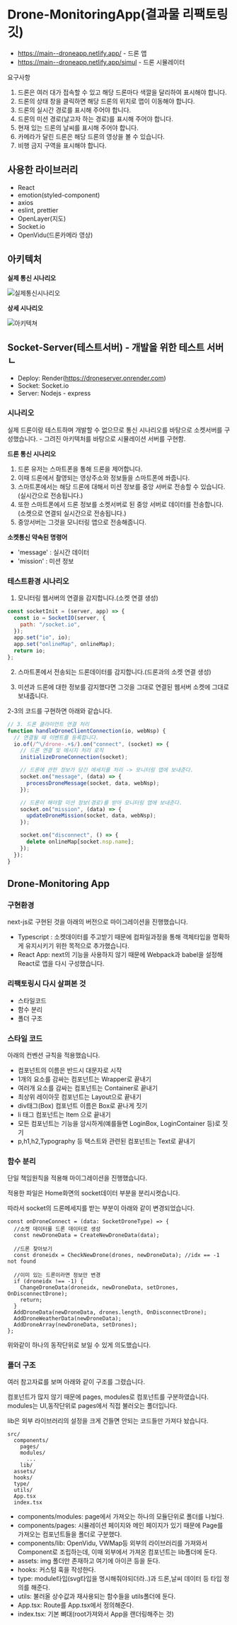 # Drone-MonitoringApp(결과물 리팩토링 깃)

- https://main--droneapp.netlify.app/ - 드론 앱
- https://main--droneapp.netlify.app/simul - 드론 시뮬레이터

요구사항

1. 드론은 여러 대가 접속할 수 있고 해당 드론마다 색깔을 달리하여 표시해야 합니다.
2. 드론의 상태 창을 클릭하면 해당 드론의 위치로 맵이 이동해야 합니다.
3. 드론의 실시간 경로를 표시해 주어야 합니다.
4. 드론의 미션 경로(날고자 하는 경로)를 표시해 주어야 합니다.
5. 현재 있는 드론의 날씨를 표시해 주어야 합니다.
6. 카메라가 달린 드론은 해당 드론의 영상을 볼 수 있습니다.
7. 비행 금지 구역을 표시해야 합니다.

## 사용한 라이브러리

- React
- emotion(styled-component)
- axios
- eslint, prettier
- OpenLayer(지도)
- Socket.io
- OpenVidu(드론카메라 영상)

## 아키텍처

**실제 통신 시나리오**

![실제통신시나리오](./img/Untitled.png)

**상세 시나리오**

![아키텍쳐](https://velog.velcdn.com/images/rud1676/post/e1687e30-3205-43d9-beb6-c5be75ad9560/image.png)

## Socket-Server(테스트서버) - 개발을 위한 테스트 서버ㄴ

- Deploy: Render(https://droneserver.onrender.com)
- Socket: Socket.io
- Server: Nodejs - express

### 시나리오

실제 드론이랑 테스트하며 개발할 수 없으므로 통신 시나리오를 바탕으로 소켓서버를 구성했습니다. - 그려진 아키텍처를 바탕으로 시뮬레이션 서버를 구현함.

**드론 통신 시나리오**

1. 드론 유저는 스마트폰을 통해 드론을 제어합니다.
2. 이때 드론에서 촬영되는 영상주소와 정보들을 스마트폰에 쏴줍니다.
3. 스마트폰에서는 해당 드론에 대해서 미션 정보를 중앙 서버로 전송할 수 있습니다.(실시간으로 전송됩니다.)
4. 또한 스마트폰에서 드론 정보를 소켓서버로 된 중앙 서버로 데이터를 전송합니다.(소켓으로 연결되 실시간으로 전송됩니다.)
5. 중앙서버는 그것을 모니터링 앱으로 전송해줍니다.

**소켓통신 약속된 명령어**

- 'message' : 실시간 데이터
- 'mission' : 미션 정보

### 테스트환경 시나리오

1. 모니터링 웹서버의 연결을 감지합니다.(소켓 연결 생성)

```js
const socketInit = (server, app) => {
  const io = SocketIO(server, {
    path: "/socket.io",
  });
  app.set("io", io);
  app.set("onlineMap", onlineMap);
  return io;
};
```

2. 스마트폰에서 전송되는 드론데이터를 감지합니다.(드론과의 소켓 연결 생성)

3. 미션과 드론에 대한 정보를 감지했다면 그것을 그대로 연결된 웹서버 소켓에 그대로 보내줍니다.

2-3의 코드를 구현하면 아래와 같습니다.

```js
// 3. 드론 클라이언트 연결 처리
function handleDroneClientConnection(io, webNsp) {
  // 연결될 때 이벤트를 등록합니다.
  io.of(/^\/drone-.+$/).on("connect", (socket) => {
    // 드론 연결 및 메시지 처리 로직
    initializeDroneConnection(socket);

    // 드론에 관한 정보가 담긴 메세지를 처리 -> 모니터링 앱에 보내준다.
    socket.on("message", (data) => {
      processDroneMessage(socket, data, webNsp);
    });

    // 드론이 해야할 미션 정보(경로)를 받아 모니터링 앱에 보내준다.
    socket.on("mission", (data) => {
      updateDroneMission(socket, data, webNsp);
    });

    socket.on("disconnect", () => {
      delete onlineMap[socket.nsp.name];
    });
  });
}
```

## Drone-Monitoring App

### 구현환경

next-js로 구현된 것을 아래의 버전으로 마이그레이션을 진행했습니다.

- Typescript : 소켓데이터를 주고받기 때문에 컴파일과정을 통해 객체타입을 명확하게 유지시키기 위한 목적으로 추가했습니다.
- React App: next의 기능을 사용하지 않기 때문에 Webpack과 babel을 설정해 React로 앱을 다시 구성했습니다.

### 리팩토링시 다시 살펴본 것

- 스타일코드
- 함수 분리
- 폴더 구조

### 스타일 코드

아래의 컨벤션 규칙을 적용했습니다.

- 컴포넌트의 이름은 반드시 대문자로 시작
- 1개의 요소를 감싸는 컴포넌트는 Wrapper로 끝내기
- 여러개 요소를 감싸는 컴포넌트는 Container로 끝내기
- 최상위 레이아웃 컴포넌트는 Layout으로 끝내기
- div태그(Box) 컴포넌트 이름은 Box로 끝나게 짓기
- li 태그 컴포넌트는 Item 으로 끝내기
- 모든 컴포넌트는 기능을 암시하게(예를들면 LoginBox, LoginContainer 등)로 짓기
- p,h1,h2,Typography 등 택스트와 관련된 컴포넌트는 Text로 끝내기

### 함수 분리

단일 책임원칙을 적용해 마이그레이션을 진행했습니다.

적용한 파일은 Home화면의 socket데이터 부분을 분리시켯습니다.

따라서 socket의 드론메세지를 받는 부분이 아래와 같이 변경되었습니다.

```tsx
const onDroneConnect = (data: SocketDroneType) => {
  //소켓 데이터를 드론 데이터로 생성
  const newDroneData = CreateNewDroneData(data);

  //드론 찾아보기
  const droneidx = CheckNewDrone(drones, newDroneData); //idx == -1 not found

  //이미 있는 드론이라면 정보만 변경
  if (droneidx !== -1) {
    ChangeDroneData(droneidx, newDroneData, setDrones, OnDisconnectDrone);
    return;
  }
  AddDroneData(newDroneData, drones.length, OnDisconnectDrone);
  AddDroneWeatherData(newDroneData);
  AddDroneArray(newDroneData, setDrones);
};
```

위와같이 하나의 동작단위로 보일 수 있게 의도했습니다.

### 폴더 구조

여러 참고자료를 보며 아래와 같이 구조를 그렸습니다.

컴포넌트가 많지 않기 때문에 pages, modules로 컴포넌트를 구분하였습니다. modules는 UI,동작단위로 pages에서 직접 불러오는 폴더입니다.

lib은 외부 라이브러리의 설정을 크게 건들면 안되는 코드들만 가져다 놨습니다.

```
src/
  components/
    pages/
    modules/
      ...
    lib/
  assets/
  hooks/
  type/
  utils/
  App.tsx
  index.tsx
```

- components/modules: page에서 가져오는 하나의 모듈단위로 폴더를 나눴다.
- components/pages: 시뮬레이션 페이지와 메인 페이지가 있기 때문에 Page를 가져오는 컴포넌트들을 폴더로 구분했다.
- components/lib: OpenVidu, VWMap등 외부의 라이브러리를 가져와서 Component로 조립하는데, 이때 외부에서 가져온 컴포넌트는 lib폴더에 둔다.
- assets: img 폴더만 존재하고 여기에 아이콘 등을 둔다.
- hooks: 커스텀 훅을 작성한다.
- type: module타입(svg타입을 명시해줘야되더라..)과 드론,날씨 데이터 등 타입 정의를 해준다.
- utils: 불러올 상수값과 재사용되는 함수들을 utils폴더에 둔다.
- App.tsx: Route를 App.tsx에서 정의해준다.
- index.tsx: 기본 뼈대(root가져와서 App을 랜더링해주는 것)
